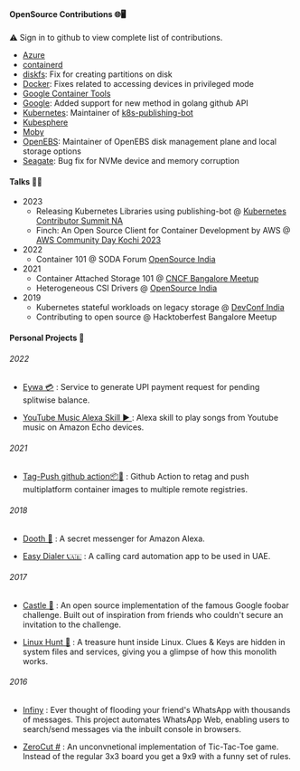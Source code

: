 #### OpenSource Contributions 🌐🖥️

⚠️ Sign in to github to view complete list of contributions.

- [Azure](https://github.com/pulls?q=user%3Aazure+involves%3Aakhilerm) 
- [containerd](https://github.com/pulls?q=user%3Acontainerd+involves%3Aakhilerm) 
- [diskfs](https://github.com/pulls?q=user%3Adiskfs+involves%3Aakhilerm): Fix for creating partitions on disk 
- [Docker](https://github.com/pulls?q=user%3Adocker+involves%3Aakhilerm): Fixes related to accessing devices in privileged mode
- [Google Container Tools](https://github.com/pulls?q=user%3Agooglecontainertools+involves%3Aakhilerm)
- [Google](https://github.com/pulls?q=user%3Agoogle+involves%3Aakhilerm): Added support for new method in golang github API
- [Kubernetes](https://github.com/pulls?q=user%3Akubernetes+involves%3Aakhilerm): Maintainer of [k8s-publishing-bot](https://github.com/k8s-publishing-bot)
- [Kubesphere](https://github.com/pulls?q=user%3Akubesphere+involves%3Aakhilerm)
- [Moby](https://github.com/pulls?q=user%3Amoby+involves%3Aakhilerm)
- [OpenEBS](https://github.com/pulls?q=user%3Aopenebs+involves%3Aakhilerm): Maintainer of OpenEBS disk management plane and local storage options
- [Seagate](https://github.com/pulls?q=user%3Aseagate+involves%3Aakhilerm): Bug fix for NVMe device and memory corruption



#### Talks 👨🎤
- 2023
    - Releasing Kubernetes Libraries using publishing-bot @ [Kubernetes Contributor Summit NA](https://sched.co/1Sp9W)
    - Finch: An Open Source Client for Container Development by AWS @ [AWS Community Day Kochi 2023](https://www.youtube.com/watch?v=aM9MArQRki4)
- 2022
    - Container 101 @ SODA Forum [OpenSource India](https://www.opensourceindia.in/agenda-2022/)
- 2021
    - Container Attached Storage 101 @ [CNCF Bangalore Meetup](https://www.meetup.com/Bangalore-CNCF-Meetup/events/278675768/)
    - Heterogeneous CSI Drivers @ [OpenSource India](https://www.opensourceindia.in/conference-agenda-2021/)
- 2019 
    - Kubernetes stateful workloads on legacy storage @ [DevConf India](https://devconfin19.sched.com/event/RVQZ/kubernetes-stateful-workloads-with-legacy)
    - Contributing to open source @ Hacktoberfest Bangalore Meetup



#### Personal Projects 👨 

###### 2022
- [Eywa 💳](https://github.com/akhilerm/eywa) : Service to generate UPI payment request for pending splitwise balance.

- [YouTube Music Alexa Skill ▶️ ](https://github.com/akhilerm/youtube-music-alexa-skill) : Alexa skill to play songs from Youtube music on Amazon Echo devices.


###### 2021
- [Tag-Push github action📦🐬](https://github.com/akhilerm/tag-push-action) : Github Action to retag and push multiplatform container images to multiple remote registries.


###### 2018
- [Dooth 📱](https://github.com/akhilerm/dooth) : A secret messenger for Amazon Alexa.

- [Easy Dialer 📞🇦🇪](https://github.com/akhilerm/easyDialer) : A calling card automation app to be used in UAE.


###### 2017
- [Castle 🏰](https://github.com/akhilerm/Castle) : An open source implementation of the famous Google foobar challenge. Built out of inspiration from friends who couldn't secure an invitation to the challenge.

- [Linux Hunt 🐧](https://github.com/tkm-ce/Linux-Hunt) : A treasure hunt inside Linux. Clues & Keys are hidden in system files and services, giving you a glimpse of how this monolith works.


###### 2016
- [Infiny](https://github.com/akhilerm/Infiny) : Ever thought of flooding your friend's WhatsApp with thousands of messages. This project automates WhatsApp Web, enabling users to search/send messages via the inbuilt console in browsers. 

- [ZeroCut #](https://github.com/akhilerm/ZeroCut) : An unconvnetional implementation of Tic-Tac-Toe game. Instead of the regular 3x3 board you get a 9x9 with a funny set of rules.
